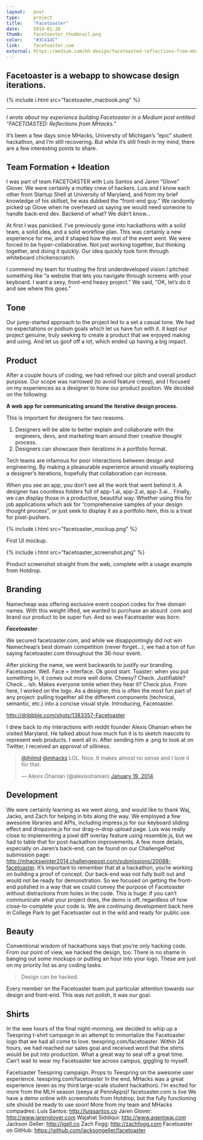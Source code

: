 ```yaml
---
layout:   post
type:     project
title:    "Facetoaster"
date:     2014-01-20
thumb:    facetoaster_thumbnail.png
color:    "#3C414C"
link:     facetoaster.com
external: https://medium.com/hh-design/facetoasted-reflections-from-mhacks-5a718169b6b#.jhagxr9by
---
```


## Facetoaster is a webapp to showcase design iterations.

{% include i.html src="facetoaster_macbook.png" %}

---

*I wrote about my experience building Facetoaster in a Medium post entitled "FACETOASTED: Reflections from MHacks."*

It’s been a few days since MHacks, University of Michigan’s “epic” student hackathon, and I’m still recovering. But while it’s still fresh in my mind, there are a few interesting points to share.

## Team Formation + Ideation

I was part of team FACETOASTER with Luis Santos and Jaren “Glove” Glover. We were certainly a motley crew of hackers. Luis and I know each other from Startup Shell at University of Maryland, and from my brief knowledge of his skillset, he was dubbed the “front-end guy.” We randomly picked up Glove when he overheard us saying we would need someone to handle back-end dev. Backend of what? We didn’t know…

At first I was panicked. I’ve previously gone into hackathons with a solid team, a solid idea, and a solid workflow plan. This was certainly a new experience for me, and it shaped how the rest of the event went. We were forced to be hyper-collaborative. Not just working together, but thinking together, and doing it quickly. Our idea quickly took form through whiteboard chickenscratch.

I commend my team for trusting the first underdeveloped vision I pitched: something like “a website that lets you navigate through screens with your keyboard. I want a sexy, front-end heavy project.” We said, “OK, let’s do it and see where this goes.”

## Tone

Our jump-started approach to the project led to a set a casual tone. We had no expectations or podium goals which let us have fun with it. It kept our project genuine, truly seeking to create a product that we enjoyed making and using. And let us goof off a lot, which ended up having a big impact.

## Product

After a couple hours of coding, we had refined our pitch and overall product purpose. Our scope was narrowed (to avoid feature creep), and I focused on my experiences as a designer to hone our product position. We decided on the following:

**A web app for communicating around the iterative design process.**

This is important for designers for two reasons.

1. Designers will be able to better explain and collaborate with the engineers, devs, and marketing team around their creative thought process.
2. Designers can showcase their iterations in a portfolio format.

Tech teams are infamous for poor interactions between design and engineering. By making a pleasurable experience around visually exploring a designer’s iterations, hopefully that collaboration can increase.

When you see an app, you don’t see all the work that went behind it. A designer has countless folders full of app-1.ai, app-2.ai, app-3.ai… Finally, we can display those in a productive, beautiful way. Whether using this for job applications which ask for “comprehensive samples of your design thought process”, or just seek to display it as a portfolio item, this is a treat for pixel-pushers.

{% include i.html src="facetoaster_mockup.png" %}

First UI mockup.

{% include i.html src="facetoaster_screenshot.png" %}

Product screenshot straight from the web, complete with a usage example from Hotdrop.

## Branding

Namecheap was offering exclusive event coupon codes for free domain names. With this weight lifted, we wanted to purchase an absurd .com and brand our product to be super fun. And so was Facetoaster was born.

***Facetoaster***

We secured facetoaster.com, and while we disappointingly did not win Namecheap’s best domain competition (never forget…), we had a ton of fun saying facetoaster.com throughout the 36-hour event.

After picking the name, we went backwards to justify our branding. Facetoaster. Well. Face = interface. Ok good start. Toaster: when you put something in, it comes out more well done. Cheesy? Check. Justifiable? Check… ish. Makes everyone smile when they hear it? Check plus.
From here, I worked on the logo. As a designer, this is often the most fun part of any project: pulling together all the different components (technical, semantic, etc.) into a concise visual style. Introducing, Facetoaster.

http://dribbble.com/shots/1383357-Facetoaster

I drew back to my interactions with reddit founder Alexis Ohanian when he visited Maryland. He talked about how much fun it is to sketch mascots to represent web products. I went all in. After sending him a .png to look at on Twitter, I received an approval of silliness.

<blockquote class="twitter-tweet" data-lang="en"><p lang="en" dir="ltr"><a href="https://twitter.com/jhilmd">@jhilmd</a> <a href="https://twitter.com/mhacks">@mhacks</a> LOL. Nice. It makes almost no sense and I love it for that.</p>&mdash; Alexis Ohanian (@alexisohanian) <a href="https://twitter.com/alexisohanian/status/424802034533941248">January 19, 2014</a></blockquote>
<script async src="//platform.twitter.com/widgets.js" charset="utf-8"></script>

## Development

We were certainly learning as we went along, and would like to thank Waj, Jacko, and Zach for helping in bits along the way. We employed a few awesome libraries and APIs, including impress.js for our keyboard sliding effect and dropzone.js for our drag-n-drop upload page. Luis was really close to implementing a pixel diff overlay feature using resemble.js, but we had to table that for post-hackathon improvements. A few more details, especially on Jaren’s back-end, can be found on our ChallengePost submission page: http://mhackswinter2014.challengepost.com/submissions/20088-facetoaster.
It’s important to remember that at a hackathon, you’re working on building a proof of concept. Our back-end was not fully built out and would not be ready for demonstration. So we focused on getting the front-end polished in a way that we could convey the purpose of Facetoaster without distractions from holes in the code. This is huge: if you can’t communicate what your project does, the demo is off, regardless of how close-to-complete your code is. We are continuing development back here in College Park to get Facetoaster out in the wild and ready for public use.

## Beauty

Conventional wisdom of hackathons says that you’re only hacking code. From our point of view, we hacked the design, too. There is no shame in banging out some mockups or putting an hour into your logo. These are just on my priority list as any coding tasks.

> Design can be hacked.

Every member on the Facetoaster team put particular attention towards our design and front-end. This was not polish, it was our goal.

## Shirts

In the wee hours of the final night-morning, we decided to whip up a Teespring t-shirt campaign in an attempt to immortalize the Facetoaster logo that we had all come to love. teespring.com/facetoaster. Within 24 hours, we had reached our sales goal and received word that the shirts would be put into production. What a great way to seal off a great time. Can’t wait to wear my Facetoaster tee across campus, giggling to myself.

Facetoaster Teespring campaign. Props to Teespring on the awesome user experience. teespring.com/facetoaster
In the end, MHacks was a great experience (even as my third large-scale student hackathon). I’m excited for more from the MLH season (seeya at PennApps)!
facetoaster.com is live
We have a demo online with screenshots from Hotdrop, but the fully functioning site should be ready to use soon!
More from my team and MHacks compadres:
Luis Santos: http://luissantos.co
Jaren Glover: http://www.jarenglover.com
Wajahat Siddiqui: http://www.agentwaj.com
Jackson Geller: http://jgell.co
Zach Fogg: http://zachfogg.com
Facetoaster on GitHub: https://github.com/jacksongeller/facetoaster